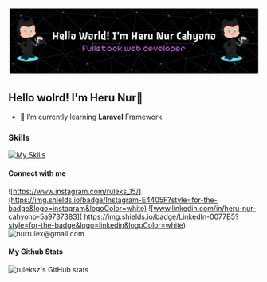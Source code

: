 ![](img/github-header-banner.png)

## Hello wolrd! I'm Heru Nur👋

<!--
**ruleksz/ruleksz** is a ✨ _special_ ✨ repository because its `README.md` (this file) appears on your GitHub profile.

Here are some ideas to get you started:

- 🔭 I’m currently working on ...
- 🌱 I’m currently learning ...
- 👯 I’m looking to collaborate on ...
- 🤔 I’m looking for help with ...
- 💬 Ask me about ...
- 📫 How to reach me: ...
- 😄 Pronouns: ...
- ⚡ Fun fact: ...
-->

- 🌱 I’m currently learning **Laravel** Framework




### Skills


[![My Skills](https://skillicons.dev/icons?i=html,css,js,php,laravel,react,tailwind,nodejs,npm)](https://skillicons.dev)

#### Connect with me

![https://www.instagram.com/ruleks_15/](https://img.shields.io/badge/Instagram-E4405F?style=for-the-badge&logo=instagram&logoColor=white)
![www.linkedin.com/in/heru-nur-cahyono-5a9737383](    https://img.shields.io/badge/LinkedIn-0077B5?style=for-the-badge&logo=linkedin&logoColor=white)
![nurrulex@gmail.com](https://img.shields.io/badge/Gmail-D14836?style=for-the-badge&logo=gmail&logoColor=white)


#### My Github Stats


![ruleksz's GitHub stats](https://github-readme-stats.vercel.app/api?username=ruleksz&show=reviews,discussions_started,discussions_answered,prs_merged,prs_merged_percentage&show_icons=true&theme=neon)
